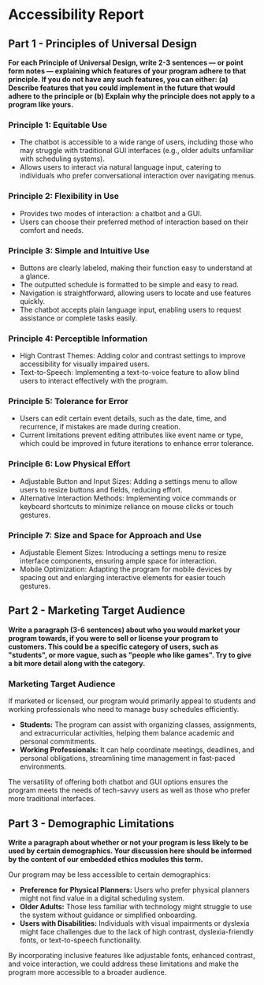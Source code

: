 # Accessibility Report

## **Part 1 - Principles of Universal Design**
**For each Principle of Universal Design, write 2-3 sentences — or point form notes — explaining which features of your 
program adhere to that principle. If you do not have any such features, you can either:
(a) Describe features that you could implement in the future that would adhere to the principle or
(b) Explain why the principle does not apply to a program like yours.**

### **Principle 1: Equitable Use**
- The chatbot is accessible to a wide range of users, including those who may struggle with traditional GUI interfaces (e.g., older adults unfamiliar with scheduling systems).  
- Allows users to interact via natural language input, catering to individuals who prefer conversational interaction over navigating menus.  

### **Principle 2: Flexibility in Use**
- Provides two modes of interaction: a chatbot and a GUI.  
- Users can choose their preferred method of interaction based on their comfort and needs.  

### **Principle 3: Simple and Intuitive Use**
- Buttons are clearly labeled, making their function easy to understand at a glance.  
- The outputted schedule is formatted to be simple and easy to read.  
- Navigation is straightforward, allowing users to locate and use features quickly.  
- The chatbot accepts plain language input, enabling users to request assistance or complete tasks easily.  

### **Principle 4: Perceptible Information**
- High Contrast Themes: Adding color and contrast settings to improve accessibility for visually impaired users.  
- Text-to-Speech: Implementing a text-to-voice feature to allow blind users to interact effectively with the program.  

### **Principle 5: Tolerance for Error**
- Users can edit certain event details, such as the date, time, and recurrence, if mistakes are made during creation.  
- Current limitations prevent editing attributes like event name or type, which could be improved in future iterations to enhance error tolerance.  

### **Principle 6: Low Physical Effort**
- Adjustable Button and Input Sizes: Adding a settings menu to allow users to resize buttons and fields, reducing effort.  
- Alternative Interaction Methods: Implementing voice commands or keyboard shortcuts to minimize reliance on mouse clicks or touch gestures.  

### **Principle 7: Size and Space for Approach and Use**
- Adjustable Element Sizes: Introducing a settings menu to resize interface components, ensuring ample space for interaction.  
- Mobile Optimization: Adapting the program for mobile devices by spacing out and enlarging interactive elements for easier touch gestures.  

## **Part 2 - Marketing Target Audience**
**Write a paragraph (3-6 sentences) about who you would market your program towards, if you were to sell or license your
program to customers. This could be a specific category of users, such as "students", or more vague, such as "people who
like games". Try to give a bit more detail along with the category.**

### **Marketing Target Audience**
If marketed or licensed, our program would primarily appeal to students and working professionals who need to manage busy schedules efficiently.  
- **Students:** The program can assist with organizing classes, assignments, and extracurricular activities, helping them balance academic and personal commitments.  
- **Working Professionals:** It can help coordinate meetings, deadlines, and personal obligations, streamlining time management in fast-paced environments.  

The versatility of offering both chatbot and GUI options ensures the program meets the needs of tech-savvy users as well as those who prefer more traditional interfaces.  

## **Part 3 - Demographic Limitations**
**Write a paragraph about whether or not your program is less likely to be used by certain demographics. Your discussion
here should be informed by the content of our embedded ethics modules this term.**

Our program may be less accessible to certain demographics:  
- **Preference for Physical Planners:** Users who prefer physical planners might not find value in a digital scheduling system.  
- **Older Adults:** Those less familiar with technology might struggle to use the system without guidance or simplified onboarding.  
- **Users with Disabilities:** Individuals with visual impairments or dyslexia might face challenges due to the lack of high contrast, dyslexia-friendly fonts, or text-to-speech functionality.  

By incorporating inclusive features like adjustable fonts, enhanced contrast, and voice interaction, we could address these limitations and make the program more accessible to a broader audience.
